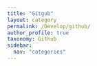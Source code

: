 ```yaml
---
title: "Gitgub"
layout: category
permalink: /Develop/github/
author_profile: true
taxonomy: Github
sidebar:
  nav: "categories"
---
```

